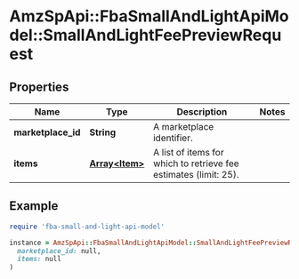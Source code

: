 # AmzSpApi::FbaSmallAndLightApiModel::SmallAndLightFeePreviewRequest

## Properties

| Name | Type | Description | Notes |
| ---- | ---- | ----------- | ----- |
| **marketplace_id** | **String** | A marketplace identifier. |  |
| **items** | [**Array&lt;Item&gt;**](Item.md) | A list of items for which to retrieve fee estimates (limit: 25). |  |

## Example

```ruby
require 'fba-small-and-light-api-model'

instance = AmzSpApi::FbaSmallAndLightApiModel::SmallAndLightFeePreviewRequest.new(
  marketplace_id: null,
  items: null
)
```

